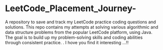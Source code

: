 # LeetCode_Placement_Journey-
A repository to save and track my LeetCode practice coding questions and solutions. This repo contains my attempts at solving various algorithmic and data structure problems from the popular LeetCode platform, using Java. The goal is to build up my problem-solving skills and coding abilities through consistent practice.
.
I hove you find it interesting ...!!
 

